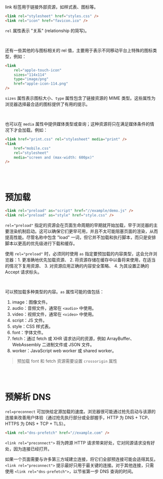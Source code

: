 <br>

link 标签用于链接外部资源，如样式表、图标等。

```html
<link rel="stylesheet" href="styles.css" />
<link rel="icon" href="favicon.ico" />
```

`rel` 属性表示 "关系" (relationship 的简写)。

<br>

还有一些其他的与图标相关的 rel 值，主要用于表示不同移动平台上特殊的图标类型，例如：

```html
<link
    rel="apple-touch-icon"
    sizes="114x114"
    type="image/png"
    href="apple-icon-114.png"
/>
```

`sizes` 属性表示图标大小、`type` 属性包含了链接资源的 MIME 类型。这些属性为浏览器选择最合适的图标提供了有用的提示。

<br>

也可以在 `media` 属性中提供媒体类型或查询；这种资源将只在满足媒体条件的情况下才会加载。例如：

```html
<link href="print.css" rel="stylesheet" media="print" />
<link
    href="mobile.css"
    rel="stylesheet"
    media="screen and (max-width: 600px)"
/>
```

<br><br>

# 预加载

```html
<link rel="preload" as="script" href="//example/demo.js" />
<link rel="preload" as="style" href="style.css" />
```

`rel="preload"` 指定的资源会在页面生命周期的早期就开始加载，早于浏览器的主要渲染机制启动。这可以确保它们更早可用，并且不太可能阻塞页面的渲染，从而提高性能。尽管名称中包含 "load" 一词，但它并不加载和执行脚本，而只是安排脚本以更高的优先级进行下载和缓存。

使用 `rel="preload"` 时，必须同时使用 `as` 指定要预加载的内容类型，这会允许浏览器：1. 更准确地优先加载资源、 2. 将资源存储在缓存中以备将来使用，在适当的情况下复用资源、 3. 对资源应用正确的内容安全策略、 4. 为其设置正确的 Accept 请求标头。

<br>

可以预加载多种类型的内容。`as` 属性可能的值包括：

1. image：图像文件。
2. audio：音频文件，通常在 `<audio>` 中使用。
3. video：视频文件，通常在 `<video>` 中使用。
4. script：JS 文件。
5. style：CSS 样式表。
6. font：字体文件。
7. fetch：通过 fetch 或 XHR 请求访问的资源，例如 ArrayBuffer、WebAssembly 二进制文件或 JSON 文件。
8. worker：JavaScript web worker 或 shared worker。

> 预加载 font 和 fetch 资源需要设置 `crossorigin` 属性

<br><br>

# 预解析 DNS

`rel=preconnect` 可加快给定源加载的速度。浏览器很可能通过抢先启动与该源的连接来改善用户体验（通过抢先执行部分或全部握手，HTTP 为 DNS + TCP、HTTPS 为 DNS + TCP + TLS）。

```html
<link rel="dns-prefetch" href="//example.com" />
```

`<link rel="preconnect">` 将为跨源 HTTP 请求带来好处，它对同源请求没有好处，因为连接已经打开。

如果一个页面需要与许多第三方域建立连接，将它们全部预连接可能会适得其反。`<link rel="preconnect">` 提示最好只用于最关键的连接。对于其他连接，只需使用 `<link rel="dns-prefetch">`，以节省第一步 DNS 查询的时间。

<br>
